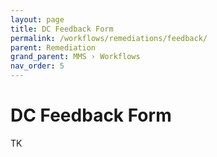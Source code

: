 ```yaml
---
layout: page
title: DC Feedback Form
permalink: /workflows/remediations/feedback/
parent: Remediation
grand_parent: MMS › Workflows
nav_order: 5
---
```


# DC Feedback Form
TK